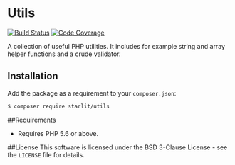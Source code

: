 # Utils

[![Build Status](https://travis-ci.org/starweb/starlit-utils.svg?branch=master)](https://travis-ci.org/starweb/starlit-utils)
[![Code Coverage](https://scrutinizer-ci.com/g/starweb/starlit-utils/badges/coverage.png?b=master)](https://scrutinizer-ci.com/g/starweb/starlit-utils/?branch=master)

A collection of useful PHP utilities. It includes for example string and array helper functions and a crude validator.

## Installation
Add the package as a requirement to your `composer.json`:
```bash
$ composer require starlit/utils

```

##Requirements
- Requires PHP 5.6 or above.

##License
This software is licensed under the BSD 3-Clause License - see the `LICENSE` file for details.
